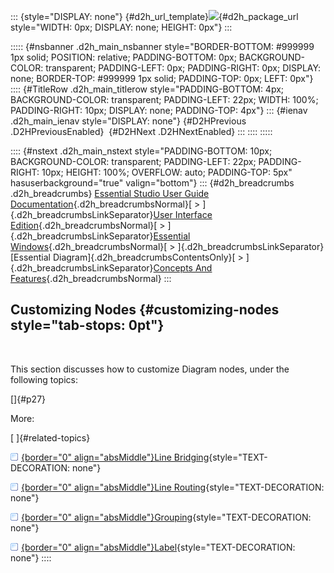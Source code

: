 ::: {style="DISPLAY: none"}
[](ms-xhelp:///?Id=d2h_url_template){#d2h_url_template}![](!package_url!){#d2h_package_url style="WIDTH: 0px; DISPLAY: none; HEIGHT: 0px"}
:::

::::: {#nsbanner .d2h_main_nsbanner style="BORDER-BOTTOM: #999999 1px solid; POSITION: relative; PADDING-BOTTOM: 0px; BACKGROUND-COLOR: transparent; PADDING-LEFT: 0px; PADDING-RIGHT: 0px; DISPLAY: none; BORDER-TOP: #999999 1px solid; PADDING-TOP: 0px; LEFT: 0px"}
:::: {#TitleRow .d2h_main_titlerow style="PADDING-BOTTOM: 4px; BACKGROUND-COLOR: transparent; PADDING-LEFT: 22px; WIDTH: 100%; PADDING-RIGHT: 10px; DISPLAY: none; PADDING-TOP: 4px"}
::: {#ienav .d2h_main_ienav style="DISPLAY: none"}
[](ms-xhelp:///?Id=70cb74fd-1eb4-4213-9743-4147de621aa9){#D2HPrevious .D2HPreviousEnabled}  [](ms-xhelp:///?Id=0bd8c237-6e2c-4766-8d83-983f464ac383){#D2HNext .D2HNextEnabled}
:::
::::
:::::

:::: {#nstext .d2h_main_nstext style="PADDING-BOTTOM: 10px; BACKGROUND-COLOR: transparent; PADDING-LEFT: 22px; PADDING-RIGHT: 10px; HEIGHT: 100%; OVERFLOW: auto; PADDING-TOP: 5px" hasuserbackground="true" valign="bottom"}
::: {#d2h_breadcrumbs .d2h_breadcrumbs}
[Essential Studio User Guide Documentation](ms-xhelp:///?Id=12457748-09e3-4d74-a240-8e049cedf030){.d2h_breadcrumbsNormal}[ \> ]{.d2h_breadcrumbsLinkSeparator}[User Interface Edition](ms-xhelp:///?Id=c29296b7-531c-413b-a0ec-488ca1f7f669){.d2h_breadcrumbsNormal}[ \> ]{.d2h_breadcrumbsLinkSeparator}[Essential Windows](ms-xhelp:///?Id=e60759d8-47a4-4570-9d7a-16a68d63f2ea){.d2h_breadcrumbsNormal}[ \> ]{.d2h_breadcrumbsLinkSeparator}[Essential Diagram]{.d2h_breadcrumbsContentsOnly}[ \> ]{.d2h_breadcrumbsLinkSeparator}[Concepts And Features](ms-xhelp:///?Id=008cec4b-5177-4859-8616-c062751d8fb6){.d2h_breadcrumbsNormal}
:::

## Customizing Nodes {#customizing-nodes style="tab-stops: 0pt"}

 

This section discusses how to customize Diagram nodes, under the following topics:

[]{#p27} 

More:

[ ]{#related-topics}

[![](button.gif){border="0" align="absMiddle"}Line Bridging](ms-xhelp:///?Id=0bd8c237-6e2c-4766-8d83-983f464ac383){style="TEXT-DECORATION: none"}

[![](button.gif){border="0" align="absMiddle"}Line Routing](ms-xhelp:///?Id=5a38e1cb-4eee-4fa3-a401-8ced263ab398){style="TEXT-DECORATION: none"}

[![](button.gif){border="0" align="absMiddle"}Grouping](ms-xhelp:///?Id=40e61f0f-ba05-4a52-8434-23d957e4465c){style="TEXT-DECORATION: none"}

[![](button.gif){border="0" align="absMiddle"}Label](ms-xhelp:///?Id=dad92fa9-73ae-48db-9694-d8a699b1be8b){style="TEXT-DECORATION: none"}
::::
